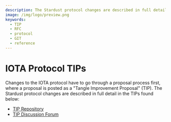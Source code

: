 ```yaml
---
description: The Stardust protocol changes are described in full detail in these TIPs hosted on our Github.
image: /img/logo/preview.png
keywords:
  - TIP
  - RFC
  - protocol
  - GIT
  - reference
---
```


# IOTA Protocol TIPs

Changes to the IOTA protocol have to go through a proposal process first, where a proposal is posted as a "Tangle Improvement Proposal" (TIP). The Stardust protocol changes are described in full detail in the TIPs found below:

- [TIP Repository](https://github.com/iotaledger/tips)
- [TIP Discussion Forum](https://github.com/iotaledger/tips/discussions)
